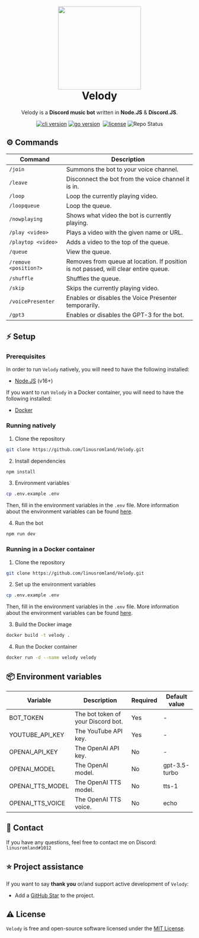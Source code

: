 <h1 align="center">
  <img src="assets/logo.jpeg" width="224px"/><br/>
  Velody
</h1>
<p align="center">Velody is a <b>Discord music bot</b> written in <b>Node.JS</b> & <b>Discord.JS</b>.

<p align="center"><a href="https://github.com/linusromland/velody/releases" target="_blank"><img src="https://img.shields.io/badge/version-v1.0.0-blue?style=for-the-badge&logo=none" alt="cli version" /></a>&nbsp;<a href="https://nodejs.org/en/" target="_blank"><img src="https://img.shields.io/badge/Node.JS-14.17+-0?style=for-the-badge&logo=nodedotjs" alt="go version" /></a>&nbsp;
<a href="https://github.com/linusromland/Velody/blob/master/LICENSE"><img src="https://img.shields.io/badge/license-MIT-red?style=for-the-badge&logo=none" alt="license" /></a>
<a ><img src="https://img.shields.io/badge/Project%20Status-WIP-yellow?style=for-the-badge&logo=none" alt="Repo Status" /></a>
</p>

## ⚙️ Commands

| Command               | Description                                                                         |
| --------------------- | ----------------------------------------------------------------------------------- |
| `/join`               | Summons the bot to your voice channel.                                              |
| `/leave`              | Disconnect the bot from the voice channel it is in.                                 |
| `/loop`               | Loop the currently playing video.                                                   |
| `/loopqueue`          | Loop the queue.                                                                     |
| `/nowplaying`         | Shows what video the bot is currently playing.                                      |
| `/play <video>`       | Plays a video with the given name or URL.                                           |
| `/playtop <video>`    | Adds a video to the top of the queue.                                               |
| `/queue`              | View the queue.                                                                     |
| `/remove <position?>` | Removes from queue at location. If position is not passed, will clear entire queue. |
| `/shuffle`            | Shuffles the queue.                                                                 |
| `/skip`               | Skips the currently playing video.                                                  |
| `/voicePresenter`     | Enables or disables the Voice Presenter temporarily.                                |
| `/gpt3`               | Enables or disables the GPT-3 for the bot.                                          |

## ⚡️ Setup

### Prerequisites

In order to run `Velody` natively, you will need to have the following installed:

- [Node.JS](https://nodejs.org/en/) (v16+)

If you want to run `Velody` in a Docker container, you will need to have the following installed:

- [Docker](https://www.docker.com/)

### Running natively

1. Clone the repository

```bash
git clone https://github.com/linusromland/Velody.git
```

2. Install dependencies

```bash
npm install
```

3. Environment variables

```bash
cp .env.example .env
```

Then, fill in the environment variables in the `.env` file. More information about the environment variables can be found [here](#-environment-variables).

4. Run the bot

```bash
npm run dev
```

### Running in a Docker container

1. Clone the repository

```bash
git clone https://github.com/linusromland/Velody.git
```

2. Set up the environment variables

```bash
cp .env.example .env
```

Then, fill in the environment variables in the `.env` file. More information about the environment variables can be found [here](#-environment-variables).

3. Build the Docker image

```bash
docker build -t velody .
```

4. Run the Docker container

```bash
docker run -d --name velody velody
```

## 📦 Environment variables

| Variable         | Description                        | Required | Default value |
| ---------------- | ---------------------------------- | -------- | ------------- |
| BOT_TOKEN        | The bot token of your Discord bot. | Yes      | -             |
| YOUTUBE_API_KEY  | The YouTube API key.               | Yes      | -             |
| OPENAI_API_KEY   | The OpenAI API key.                | No       | -             |
| OPENAI_MODEL     | The OpenAI model.                  | No       | gpt-3.5-turbo |
| OPENAI_TTS_MODEL | The OpenAI TTS model.              | No       | tts-1         |
| OPENAI_TTS_VOICE | The OpenAI TTS voice.              | No       | echo          |

## 📝 Contact

If you have any questions, feel free to contact me on Discord: `linusromland#1012`

## ⭐️ Project assistance

If you want to say **thank you** or/and support active development of `Velody`:

- Add a [GitHub Star](https://github.com/linusromland/velody) to the project.

## ⚠️ License

`Velody` is free and open-source software licensed under the [MIT License](https://github.com/linusromland/Velody/blob/master/LICENSE).
